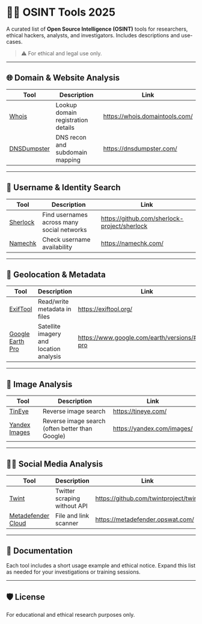 # 🕵️‍♂️ OSINT Tools 2025

A curated list of **Open Source Intelligence (OSINT)** tools for researchers, ethical hackers, analysts, and investigators. Includes descriptions and use-cases.

> ⚠️ For ethical and legal use only.

---

## 🌐 Domain & Website Analysis
| Tool | Description | Link |
|------|-------------|------|
| [Whois](https://whois.domaintools.com/) | Lookup domain registration details | https://whois.domaintools.com/ |
| [DNSDumpster](https://dnsdumpster.com/) | DNS recon and subdomain mapping | https://dnsdumpster.com/ |

---

## 👤 Username & Identity Search
| Tool | Description | Link |
|------|-------------|------|
| [Sherlock](https://github.com/sherlock-project/sherlock) | Find usernames across many social networks | https://github.com/sherlock-project/sherlock |
| [Namechk](https://namechk.com/) | Check username availability | https://namechk.com/ |

---

## 📍 Geolocation & Metadata
| Tool | Description | Link |
|------|-------------|------|
| [ExifTool](https://exiftool.org/) | Read/write metadata in files | https://exiftool.org/ |
| [Google Earth Pro](https://www.google.com/earth/versions/#earth-pro) | Satellite imagery and location analysis | https://www.google.com/earth/versions/#earth-pro |

---

## 📸 Image Analysis
| Tool | Description | Link |
|------|-------------|------|
| [TinEye](https://tineye.com/) | Reverse image search | https://tineye.com/ |
| [Yandex Images](https://yandex.com/images/) | Reverse image search (often better than Google) | https://yandex.com/images/ |

---

## 🧑‍💻 Social Media Analysis
| Tool | Description | Link |
|------|-------------|------|
| [Twint](https://github.com/twintproject/twint) | Twitter scraping without API | https://github.com/twintproject/twint |
| [Metadefender Cloud](https://metadefender.opswat.com/) | File and link scanner | https://metadefender.opswat.com/ |

---

## 📁 Documentation

Each tool includes a short usage example and ethical notice. Expand this list as needed for your investigations or training sessions.

---

## 🛡️ License

For educational and ethical research purposes only.
